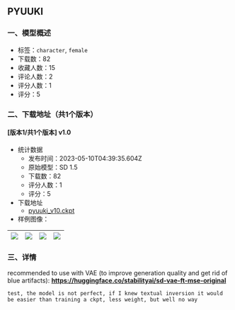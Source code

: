 ## PYUUKI
### 一、模型概述

- 标签：`character`, `female`
- 下载数：82
- 收藏人数：15
- 评论人数：2
- 评分人数：1
- 评分：5

### 二、下载地址（共1个版本）

#### [版本1/共1个版本] v1.0

- 统计数据
  - 发布时间：2023-05-10T04:39:35.604Z
  - 原始模型：SD 1.5
  - 下载数：82
  - 评分人数：1
  - 评分：5
- 下载地址
  - [pyuuki_v10.ckpt](https://civitai.com/api/download/models/66835)
- 样例图像：

| <img src="https://image.civitai.com/xG1nkqKTMzGDvpLrqFT7WA/65000c1e-4095-42de-9dfc-92a0c0f792ed/width=450/742690.jpeg" /> | <img src="https://image.civitai.com/xG1nkqKTMzGDvpLrqFT7WA/8a37e283-1c0f-4e81-b1d2-92a86c87e299/width=450/743010.jpeg" /> | <img src="https://image.civitai.com/xG1nkqKTMzGDvpLrqFT7WA/dfb0539c-59b9-4ee8-b468-33a2c8ae78b5/width=450/743012.jpeg" /> | <img src="https://image.civitai.com/xG1nkqKTMzGDvpLrqFT7WA/591a2363-2a04-4d5c-810b-5b75fa399125/width=450/743013.jpeg" /> |
| ---- | ---- | ---- | ---- |


### 三、详情
<p>recommended to use with VAE (to improve generation quality and get rid of blue artifacts): <a target="_blank" rel="ugc" href="https://huggingface.co/stabilityai/sd-vae-ft-mse-original"><strong>https://huggingface.co/stabilityai/sd-vae-ft-mse-original</strong></a></p><pre><code>test, the model is not perfect, if I knew textual inversion it would be easier than training a ckpt, less weight, but well no way</code></pre>